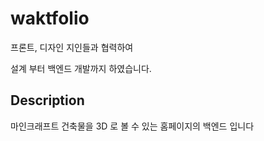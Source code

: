 # waktfolio

프론트, 디자인 지인들과 협력하여

설계 부터 백엔드 개발까지 하였습니다.

## Description

마인크래프트 건축물을 3D 로 볼 수 있는 홈페이지의 백엔드 입니다
